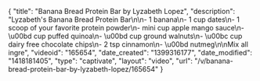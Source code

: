 {
    "title": "Banana Bread Protein Bar by Lyzabeth Lopez",
    "description": "Lyzabeth's Banana Bread Protein Bar\n\n- 1 banana\n- 1 cup dates\n- 1 scoop of your favorite protein powder\n- mini cup apple mango sauce\n- \u00bd cup puffed quinoa\n- \u00bd cup ground walnuts\n- \u00bc cup dairy free chocolate chips\n- 2 tsp cinnamon\n- \u00bd nutmeg\n\nMix all ingre",
    "videoid": "165654",
    "date_created": "1399316177",
    "date_modified": "1418181405",
    "type": "captivate",
    "layout": "video",
    "url": "\/v\/banana-bread-protein-bar-by-lyzabeth-lopez\/165654"
}